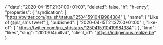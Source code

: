 {
  "date": "2020-04-15T21:37:00+01:00",
  "deleted": false,
  "h": "h-entry",
  "properties": {
    "syndication": [
      "https://twitter.com/jna_sh/status/1250415910419984384"
    ],
    "name": [
      "Like of @jna_sh's tweet"
    ],
    "published": [
      "2020-04-15T21:37:00+01:00"
    ],
    "like-of": [
      "https://twitter.com/jna_sh/status/1250415910419984384"
    ]
  },
  "kind": "likes",
  "slug": "2020/04/ui0vd",
  "client_id": "https://indigenous.realize.be"
}
